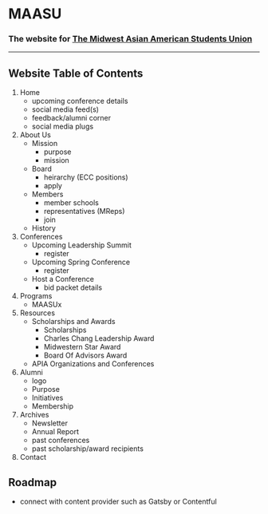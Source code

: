 
# MAASU
### The website for [The Midwest Asian American Students Union](http://maasu.org)

---

## Website Table of Contents

1. Home
    - upcoming conference details
    - social media feed(s)
    - feedback/alumni corner
    - social media plugs
2. About Us
    - Mission
      - purpose
      - mission
    - Board
      - heirarchy (ECC positions)
      - apply
    - Members
      - member schools
      - representatives (MReps)
      - join
    - History
3. Conferences
    - Upcoming Leadership Summit
      - register
    - Upcoming Spring Conference
      - register
    - Host a Conference
      - bid packet details
4. Programs
    - MAASUx
5. Resources
    - Scholarships and Awards
      - Scholarships
      - Charles Chang Leadership Award
      - Midwestern Star Award
      - Board Of Advisors Award
    - APIA Organizations and Conferences
6. Alumni
    - logo
    - Purpose
    - Initiatives
    - Membership
7. Archives
    - Newsletter
    - Annual Report
    - past conferences
    - past scholarship/award recipients
8. Contact

## Roadmap

- connect with content provider such as Gatsby or Contentful
